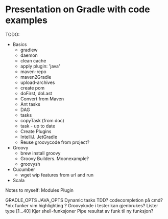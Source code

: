 # Presentation on Gradle with code examples

TODO:

* Basics
    * gradlew
    * daemon
    * clean cache
    * apply plugin: 'java'
    * maven-repo
    * maven2Gradle
    * upload-archives
    * create pom
    * doFirst, doLast
    * Convert from Maven
    * Ant tasks
    * DAG
    * tasks
    * copyTask (from doc)
    * task - up to date
    * Create Plugins
    * IntelliJ. JetGradle
    * Reuse groovycode from project?
* Groovy
    * brew install groovy
    * Groovy Builders. Moonexample?
    * groovysh
* Cucumber
    * wget wip features from url and run
* Scala

Notes to myself:
Modules
Plugin

GRADLE_OPTS JAVA_OPTS
Dynamic tasks
TDD?
codecompletion på cmd? *nix funker
vim highlighting ?
Groovykode i tester kan gjenbrukes?
Lister type [1...40]
Kjør shell-funksjoner
Pipe resultat av funk til ny funksjon?

